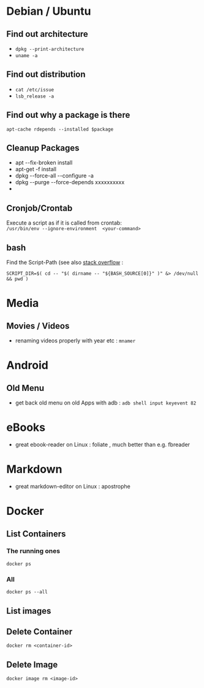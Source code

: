 # Debian / Ubuntu

## Find out architecture
* ``` dpkg --print-architecture ```
* ``` uname -a ```

## Find out distribution

*  ``` cat /etc/issue ```
*  ``` lsb_release -a ```



## Find out why a package is there

```
apt-cache rdepends --installed $package
```

## Cleanup Packages

* apt --fix-broken install
* apt-get -f install
* dpkg --force-all --configure -a
* dpkg --purge --force-depends  xxxxxxxxxx
*

## Cronjob/Crontab

Execute a script as if it is called from crontab:   
```/usr/bin/env --ignore-environment  <your-command>```

## bash

Find the Script-Path (see also [stack overflow](https://stackoverflow.com/questions/59895/how-do-i-get-the-directory-where-a-bash-script-is-located-from-within-the-script)  :

```SCRIPT_DIR=$( cd -- "$( dirname -- "${BASH_SOURCE[0]}" )" &> /dev/null && pwd )```


# Media

## Movies / Videos
* renaming videos properly with year etc : ```mnamer```   

# Android
## Old Menu

* get back old menu on old Apps with adb : ```adb shell input keyevent 82```


# eBooks 
 
* great ebook-reader on Linux : foliate , much better than e.g. fbreader

# Markdown

* great markdown-editor on Linux : apostrophe

# Docker

## List Containers

### The running ones

```docker ps```

### All

```docker ps --all```

## List images


## Delete Container

```docker rm <container-id>```

## Delete Image 

```docker image rm <image-id>```

